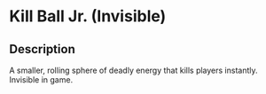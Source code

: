 # Kill Ball Jr. (Invisible)

## Description

A smaller, rolling sphere of deadly energy that kills players instantly. Invisible in game.
